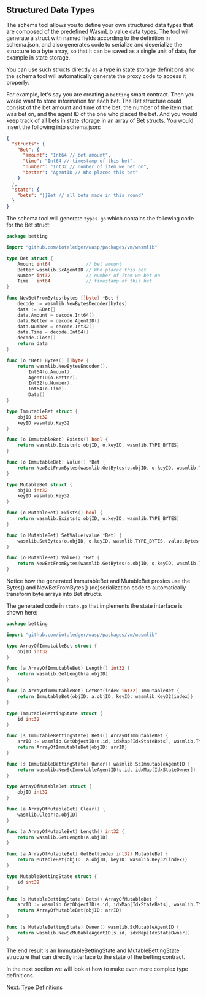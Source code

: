 ## Structured Data Types

The schema tool allows you to define your own structured data types that are composed of
the predefined WasmLib value data types. The tool will generate a struct with named fields
according to the definition in schema.json, and also generates code to serialize and
deserialize the structure to a byte array, so that it can be saved as a single unit of
data, for example in state storage.

You can use such structs directly as a type in state storage definitions and the schema
tool will automatically generate the proxy code to access it properly.

For example, let's say you are creating a `betting` smart contract. Then you would want to
store information for each bet. The Bet structure could consist of the bet amount and time
of the bet, the number of the item that was bet on, and the agent ID of the one who placed
the bet. And you would keep track of all bets in state storage in an array of Bet structs.
You would insert the following into schema.json:

```json
{
  "structs": {
    "Bet": {
      "amount": "Int64 // bet amount",
      "time": "Int64 // timestamp of this bet",
      "number": "Int32 // number of item we bet on",
      "better": "AgentID // Who placed this bet"
    }
  },
  "state": {
    "bets": "[]Bet // all bets made in this round"
  }
}
```

The schema tool will generate `types.go` which contains the following code for the Bet
struct:

```go
package betting

import "github.com/iotaledger/wasp/packages/vm/wasmlib"

type Bet struct {
	Amount int64             // bet amount
	Better wasmlib.ScAgentID // Who placed this bet
	Number int32             // number of item we bet on
	Time   int64             // timestamp of this bet
}

func NewBetFromBytes(bytes []byte) *Bet {
	decode := wasmlib.NewBytesDecoder(bytes)
	data := &Bet{}
	data.Amount = decode.Int64()
	data.Better = decode.AgentID()
	data.Number = decode.Int32()
	data.Time = decode.Int64()
	decode.Close()
	return data
}

func (o *Bet) Bytes() []byte {
	return wasmlib.NewBytesEncoder().
		Int64(o.Amount).
		AgentID(o.Better).
		Int32(o.Number).
		Int64(o.Time).
		Data()
}

type ImmutableBet struct {
	objID int32
	keyID wasmlib.Key32
}

func (o ImmutableBet) Exists() bool {
	return wasmlib.Exists(o.objID, o.keyID, wasmlib.TYPE_BYTES)
}

func (o ImmutableBet) Value() *Bet {
	return NewBetFromBytes(wasmlib.GetBytes(o.objID, o.keyID, wasmlib.TYPE_BYTES))
}

type MutableBet struct {
	objID int32
	keyID wasmlib.Key32
}

func (o MutableBet) Exists() bool {
	return wasmlib.Exists(o.objID, o.keyID, wasmlib.TYPE_BYTES)
}

func (o MutableBet) SetValue(value *Bet) {
	wasmlib.SetBytes(o.objID, o.keyID, wasmlib.TYPE_BYTES, value.Bytes())
}

func (o MutableBet) Value() *Bet {
	return NewBetFromBytes(wasmlib.GetBytes(o.objID, o.keyID, wasmlib.TYPE_BYTES))
}
```

Notice how the generated ImmutableBet and MutableBet proxies use the Bytes() and
NewBetFromBytes() (de)serialization code to automatically transform byte arrays into Bet structs.

The generated code in `state.go` that implements the state interface is shown here:

```go
package betting

import "github.com/iotaledger/wasp/packages/vm/wasmlib"

type ArrayOfImmutableBet struct {
	objID int32
}

func (a ArrayOfImmutableBet) Length() int32 {
	return wasmlib.GetLength(a.objID)
}

func (a ArrayOfImmutableBet) GetBet(index int32) ImmutableBet {
	return ImmutableBet{objID: a.objID, keyID: wasmlib.Key32(index)}
}

type ImmutableBettingState struct {
	id int32
}

func (s ImmutableBettingState) Bets() ArrayOfImmutableBet {
	arrID := wasmlib.GetObjectID(s.id, idxMap[IdxStateBets], wasmlib.TYPE_ARRAY|wasmlib.TYPE_BYTES)
	return ArrayOfImmutableBet{objID: arrID}
}

func (s ImmutableBettingState) Owner() wasmlib.ScImmutableAgentID {
	return wasmlib.NewScImmutableAgentID(s.id, idxMap[IdxStateOwner])
}

type ArrayOfMutableBet struct {
	objID int32
}

func (a ArrayOfMutableBet) Clear() {
	wasmlib.Clear(a.objID)
}

func (a ArrayOfMutableBet) Length() int32 {
	return wasmlib.GetLength(a.objID)
}

func (a ArrayOfMutableBet) GetBet(index int32) MutableBet {
	return MutableBet{objID: a.objID, keyID: wasmlib.Key32(index)}
}

type MutableBettingState struct {
	id int32
}

func (s MutableBettingState) Bets() ArrayOfMutableBet {
	arrID := wasmlib.GetObjectID(s.id, idxMap[IdxStateBets], wasmlib.TYPE_ARRAY|wasmlib.TYPE_BYTES)
	return ArrayOfMutableBet{objID: arrID}
}

func (s MutableBettingState) Owner() wasmlib.ScMutableAgentID {
	return wasmlib.NewScMutableAgentID(s.id, idxMap[IdxStateOwner])
}
```

The end result is an ImmutableBettingState and MutableBettingState structure that can
directly interface to the state of the betting contract.

In the next section we will look at how to make even more complex type definitions.

Next: [Type Definitions](typedefs.md)
